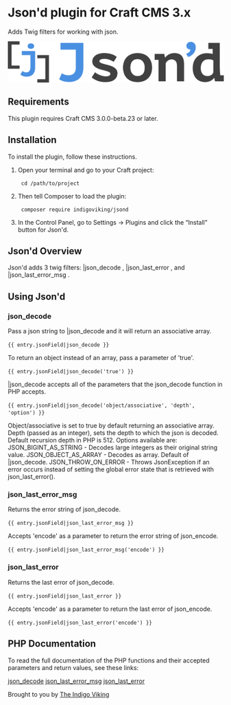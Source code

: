 # Json'd plugin for Craft CMS 3.x

Adds Twig filters for working with json.

![Screenshot](resources/img/plugin-logo.png)

## Requirements

This plugin requires Craft CMS 3.0.0-beta.23 or later.

## Installation

To install the plugin, follow these instructions.

1. Open your terminal and go to your Craft project:

        cd /path/to/project

2. Then tell Composer to load the plugin:

        composer require indigoviking/jsond

3. In the Control Panel, go to Settings → Plugins and click the “Install” button for Json'd.

## Json'd Overview

Json'd adds 3 twig filters: |json_decode , |json_last_error , and |json_last_error_msg .

## Using Json'd

### json_decode

Pass a json string to |json_decode and it will return an associative array.

`{{ entry.jsonField|json_decode }}`

To return an object instead of an array, pass a parameter of 'true'.

`{{ entry.jsonField|json_decode('true') }}`

|json_decode accepts all of the parameters that the json_decode function in PHP accepts.

`{{ entry.jsonField|json_decode('object/associative', 'depth', 'option') }}`

Object/associative is set to true by default returning an associative array.
Depth (passed as an integer), sets the depth to which the json is decoded. Default recursion depth in PHP is 512.
Options available are:
	JSON_BIGINT_AS_STRING - Decodes large integers as their original string value.
	JSON_OBJECT_AS_ARRAY - Decodes as array. Default of |json_decode.
	JSON_THROW_ON_ERROR - Throws JsonException if an error occurs instead of setting the global error state that is retrieved with json_last_error().

### json_last_error_msg

Returns the error string of json_decode.

`{{ entry.jsonField|json_last_error_msg }}`

Accepts 'encode' as a parameter to return the error string of json_encode.

`{{ entry.jsonField|json_last_error_msg('encode') }}`

### json_last_error

Returns the last error of json_decode.

`{{ entry.jsonField|json_last_error }}`

Accepts 'encode' as a parameter to return the last error of json_encode.

`{{ entry.jsonField|json_last_error('encode') }}`

## PHP Documentation

To read the full documentation of the PHP functions and their accepted parameters and return values, see these links:

[json_decode](http://php.net/manual/en/function.json-decode.php)
[json_last_error_msg](http://php.net/manual/en/function.json-last-error-msg.php)
[json_last_error](http://php.net/manual/en/function.json-last-error.php)

Brought to you by [The Indigo Viking](https://www.theindigoviking.com)
